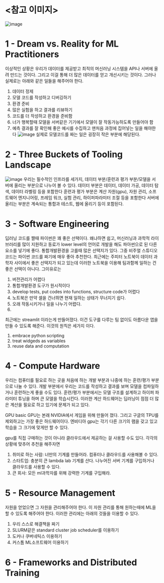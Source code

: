 # <참고 이미지> 
![image](https://user-images.githubusercontent.com/74453299/125166233-9a6c3b00-e1d5-11eb-9084-85f9e912aa83.png)


# 1 - Dream vs. Reality for ML Practitioners
이상적인 상황은 우리가 데이터를 제공받고 최적의 머신러닝 시스템을 API나 서버에 올려 만드는 것이다. 그리고 이걸 통해 더 많은 데이터를 얻고 개선시키는 것이다. 
그러나 실제로는 아래와 같은 일들을 해주어야 한다.
1. 데이터 정제
2. 모델 코드를 작성하고 디버깅하기
3. 환경 준비
4. 많은 실험을 하고 결과를 리뷰하기
5. 코드를 더 작성하고 환경을 준비함
6. 너가 행복할때 모델을 서버같은 기기에서 모델이 잘 작동가능하도록 만들어야 함
7. 예측 결과를 잘 확인해 좋은 예시를 수집하고 맨처음 과정에 집어넣는 일을 해야한다
![image](https://user-images.githubusercontent.com/63699718/125191735-eaeba300-e27e-11eb-80d4-393a405ba041.png)
실제로 모델코드를 짜는 일은 굉장히 작은 부분에 해당된다.

# 2 - Three Buckets of Tooling Landscape
![image](https://user-images.githubusercontent.com/63699718/125191788-2dad7b00-e27f-11eb-882c-2400caf6d549.png)
우리는 필수적인 인프라를 세가지, 데이터 부분/훈련과 평가 부분/모델을 서버에 올리는 부분으로 나누어 볼 수 있다. 
데이터 부분은 데이터, 데이터 가공, 데이터 탐색, 데이터 라벨링 등을 포함한다
훈련과 평가 부분은 계산 자원(gpu), 자원 관리, 소프트웨어 엔지니어링, 프레임 워크, 실험 관리, 하이퍼파라미터 조절 등을 포함한다
서버에 올리는 부분은 계속되는 통합과 테스트, 웹에 올리기 등이 포함된다.

# 3 - Software Engineering
딥러닝 코드를 짤때 파이썬은 꽤 좋은 선택이다. 왜냐하면 쉽고, 머신러닝과 과학적 라이브러리를 많이 지원하고 동료가 lower level의 언어로 개발을 해도 파아썬으로 된 다른 요소를 넣기에 좋다. 
통합개발환경을 고를때 많은 선택지가 있다. 그중 비주얼 스튜디오 코드는 파이썬 코드를 짜기에 매우 좋아 추천한다. 최근에는 주피터 노트북이 데이터 과학자 사이에서 좋은 선택지가 되고 있는데 이러한 노트북을 이용해 팀과함께 일하는 건 좋은 선택이 아니다. 그이유로는
1. 버전관리가 어렵다
2. 통합개발환경 도구가 원시적이다
3. develop tests, put codes into functions, structure code가 어렵다
4. 노트북은 만약 셀을 건너뛰면 현재 일하는 상태가 무너지기 쉽다.
5. 오래 작동시키거나 일을 나누기 어렵다.
6. 
최근에는 streamlit 이라는게 만들어졌다. 이건 도구를 다루는 팀 없이도 아름다운 앱을 만들 수 있도록 해준다. 이것의 원칙은 세가지 이다. 
1. embrace python scripting
2. treat widgeds as variables
3. reuse data and computation

# 4 - Compute Hardware
우리는 컴퓨터를 필요로 하는 곳을 처음에 하는 개발 부분과 나중에 하는 훈련/평가 부분으로 나눌 수 있다. 개발 부분에서 우리는 코드를 작성하고 결과를 보며 모델을 컴파일하거나 훈련하는게 좋을 수도 있다. 훈련/평가 부분에서는 모델 구조를 설계하고 하이퍼 파라미터 튜닝을 하며 큰 모델을 학습시킨다. 이러한 계산 하드웨어는 딥러닝이 점점 더 많은 계산을 필요로 하고 있기에 문제가 되고 있다.

GPU basic
GPU는 본래 NVIDIA에서 게임을 위해 만들어 졌다. 그리고 구글의 TPU를 제외하고는 가장 좋은 하드웨어이다. 엔비디아 gpu는 각기 다른 크기의 램을 갖고 있고 학습을 그 크기에 맞게만 할 수 있다.

gpu를 직접 구매하는 것이 아니라 클라우드에서 제공하는 걸 사용할 수도 있다.
각각의 상황에 맞추어 추천을 해주자면 
1. 취미로 하는 사람: 너만의 기계를 만들어라. 컴퓨터나 클라우드를 사용해볼 수 있다.
2. 스타트업: 충분히 큰 lambda lab 기계를 산다. 나누어진 서버 기계를 구입하거나 클라우드를 사용할 수 있다.
3. 큰 회사: 모든 ml과학자를 위해 강력한 기계를 구입해라.

# 5 - Resource Management
자원을 얻었으면 그 자원을 관리해주어야 한다. 이 자원 관리를 통해 원하는때에 ML을 할 수 있도록 해주어야 한다. 이러한 관리에는 아래의 것들을 이용할 수 있다.
1. 우리 스스로 해결책을 짜기
2. SLURM같은 standard cluster job scheduler를 이용하기
3. 도커나 쿠버네틱스 이용하기
4. 커스톰 ML소프트웨어 이용하기

# 6 - Frameworks and Distributed Training




